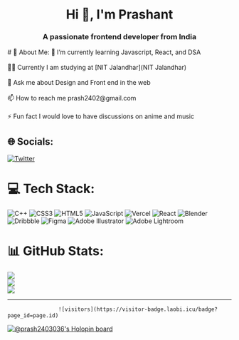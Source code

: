 <h1 align="center">Hi 👋, I'm Prashant</h1>
<h3 align="center">A passionate frontend developer from India</h3>
# 💫 About Me:
🌱 I’m currently learning Javascript, React, and DSA<br><br>👨‍💻 Currently I am studying at [NIT Jalandhar](NIT Jalandhar)<br><br>💬 Ask me about Design and Front end in the web<br><br>📫 How to reach me prash2402@gmail.com<br><br>⚡ Fun fact I would love to have discussions on anime and music


## 🌐 Socials:
[![Twitter](https://img.shields.io/badge/Twitter-%231DA1F2.svg?logo=Twitter&logoColor=white)](https://twitter.com/@prash2403) 

# 💻 Tech Stack:
![C++](https://img.shields.io/badge/c++-%2300599C.svg?style=for-the-badge&logo=c%2B%2B&logoColor=white) ![CSS3](https://img.shields.io/badge/css3-%231572B6.svg?style=for-the-badge&logo=css3&logoColor=white) ![HTML5](https://img.shields.io/badge/html5-%23E34F26.svg?style=for-the-badge&logo=html5&logoColor=white) ![JavaScript](https://img.shields.io/badge/javascript-%23323330.svg?style=for-the-badge&logo=javascript&logoColor=%23F7DF1E) ![Vercel](https://img.shields.io/badge/vercel-%23000000.svg?style=for-the-badge&logo=vercel&logoColor=white) ![React](https://img.shields.io/badge/react-%2320232a.svg?style=for-the-badge&logo=react&logoColor=%2361DAFB) ![Blender](https://img.shields.io/badge/blender-%23F5792A.svg?style=for-the-badge&logo=blender&logoColor=white) ![Dribbble](https://img.shields.io/badge/Dribbble-EA4C89?style=for-the-badge&logo=dribbble&logoColor=white) 	![Figma](https://img.shields.io/badge/figma-%23F24E1E.svg?style=for-the-badge&logo=figma&logoColor=white) ![Adobe Illustrator](https://img.shields.io/badge/adobeillustrator-%23FF9A00.svg?style=for-the-badge&logo=adobeillustrator&logoColor=white) ![Adobe Lightroom](https://img.shields.io/badge/Adobe%20Lightroom-31A8FF.svg?style=for-the-badge&logo=Adobe%20Lightroom&logoColor=white)
# 📊 GitHub Stats:
![](https://github-readme-stats.vercel.app/api?username=prash240303&theme=dark&hide_border=false&include_all_commits=false&count_private=false)<br/>
![](https://github-readme-streak-stats.herokuapp.com/?user=prash240303&theme=dark&hide_border=false)<br/>
![](https://github-readme-stats.vercel.app/api/top-langs/?username=prash240303&theme=dark&hide_border=false&include_all_commits=false&count_private=false&layout=compact)

---
                    ![visitors](https://visitor-badge.laobi.icu/badge?page_id=page.id)
<!-- Proudly created with GPRM ( https://gprm.itsvg.in ) -->
[![@prash2403036's Holopin board](https://holopin.me/prash2403036)](https://holopin.io/@prash2403036)

